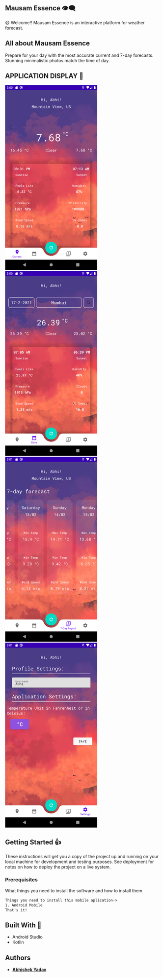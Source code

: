 ## Mausam Essence :eye_speech_bubble:
:smile: Welcome!! Mausam Essence is an interactive platform for weather forecast.</br>

## All about Mausam Essence
Prepare for your day with the most accurate current and 7-day forecasts. Stunning minimalistic photos match the time of day.

## APPLICATION DISPLAY  :eyes:	
<kbd><img src="Image/1.png" width=300></kbd>
<kbd><img src="Image/2.png" width=300></kbd>
<kbd><img src="Image/3.png" width=300></kbd>
<kbd><img src="Image/4.png" width=300></kbd>



## Getting Started :+1:

These instructions will get you a copy of the project up and running on your local machine for development and testing purposes. See deployment for notes on how to deploy the project on a live system.

### Prerequisites

What things you need to install the software and how to install them

```
Things you need to install this mobile aplication->
1. Android Mobile
That's it!
```


## Built With :heartbeat:

* Android Studio
* Kotlin


## Authors

* <a href="https://www.linkedin.com/in/abhishek-yadav-aps/"> **Abhishek Yadav** </a> 

